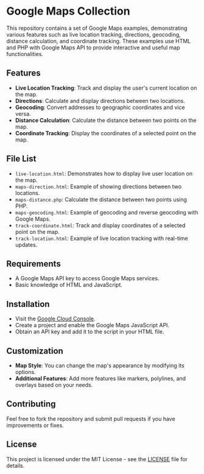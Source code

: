 
# Google Maps Collection

This repository contains a set of Google Maps examples, demonstrating various features such as live location tracking, directions, geocoding, distance calculation, and coordinate tracking. These examples use HTML and PHP with Google Maps API to provide interactive and useful map functionalities.

## Features
- **Live Location Tracking**: Track and display the user's current location on the map.
- **Directions**: Calculate and display directions between two locations.
- **Geocoding**: Convert addresses to geographic coordinates and vice versa.
- **Distance Calculation**: Calculate the distance between two points on the map.
- **Coordinate Tracking**: Display the coordinates of a selected point on the map.

## File List
- `live-location.html`: Demonstrates how to display live user location on the map.
- `maps-direction.html`: Example of showing directions between two locations.
- `maps-distance.php`: Calculate the distance between two points using PHP.
- `maps-geocoding.html`: Example of geocoding and reverse geocoding with Google Maps.
- `track-coordinate.html`: Track and display coordinates of a selected point on the map.
- `track-location.html`: Example of live location tracking with real-time updates.

## Requirements
- A Google Maps API key to access Google Maps services.
- Basic knowledge of HTML and JavaScript.

## Installation

- Visit the [Google Cloud Console](https://console.cloud.google.com/).
- Create a project and enable the Google Maps JavaScript API.
- Obtain an API key and add it to the script in your HTML file.

## Customization

- **Map Style**: You can change the map's appearance by modifying its options.
- **Additional Features**: Add more features like markers, polylines, and overlays based on your needs.

## Contributing

Feel free to fork the repository and submit pull requests if you have improvements or fixes.

## License

This project is licensed under the MIT License - see the [LICENSE](LICENSE) file for details.
